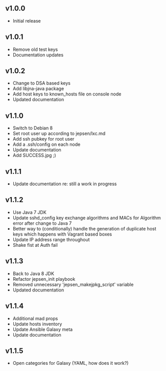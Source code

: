 ## v1.0.0

- Initial release

## v1.0.1

- Remove old test keys
- Documentation updates

## v1.0.2

- Change to DSA based keys
- Add libjna-java package
- Add host keys to known_hosts file on console node
- Updated documentation

## v1.1.0

- Switch to Debian 8
- Set root user up according to jepsen/lxc.md
- Add ssh pubkey for root user
- Add a .ssh/config on each node
- Update documentation
- Add SUCCESS.jpg ;)

## v1.1.1

- Update documentation re: still a work in progress

## v1.1.2

- Use Java 7 JDK
- Update sshd_config key exchange algorithms and MACs for Algorithm error
  after change to Java 7
- Better way to (conditionally) handle the generation of duplicate host
  keys which happens with Vagrant based boxes
- Update IP address range throughout
- Shake fist at Auth fail

## v1.1.3

- Back to Java 8 JDK
- Refactor jepsen_init playbook
- Removed unnecessary 'jepsen_makejpkg_script' variable
- Updated documentation

## v1.1.4

- Additional mad props
- Update hosts inventory
- Update Ansible Galaxy meta
- Update documentation

## v1.1.5

- Open categories for Galaxy (YAML, how does it work?)
